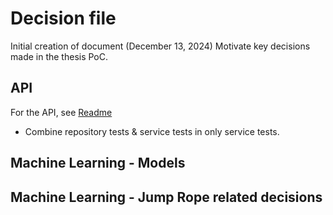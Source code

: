 # Decision file

Initial creation of document (December 13, 2024)
Motivate key decisions made in the thesis PoC.

## API

For the API, see [Readme](../api/README.md)

- Combine repository tests & service tests in only service tests.

## Machine Learning - Models

## Machine Learning - Jump Rope related decisions
